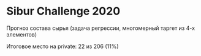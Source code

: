 # Sibur Challenge 2020

Прогноз состава сырья (задача регрессии, многомерный таргет из 4-х элементов)

Итоговое место на private: 22 из 206 (11%)
